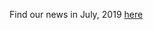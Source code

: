 Find our news in July, 2019 [here](https://drive.google.com/open?id=1J9fBHss15VbKvQChISDWyFyaK0FpJlPm)
